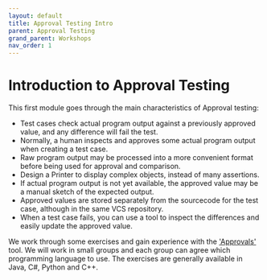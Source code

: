 ```yaml
---
layout: default
title: Approval Testing Intro
parent: Approval Testing
grand_parent: Workshops
nav_order: 1
---
```


# Introduction to Approval Testing

This first module goes through the main characteristics of Approval testing:

- Test cases check actual program output against a previously approved value, and any difference will fail the test.
- Normally, a human inspects and approves some actual program output when creating a test case.
- Raw program output may be processed into a more convenient format before being used for approval and comparison.
- Design a Printer to display complex objects, instead of many assertions.
- If actual program output is not yet available, the approved value may be a manual sketch of the expected output.
- Approved values are stored separately from the sourcecode for the test case, although in the same VCS repository.
- When a test case fails, you can use a tool to inspect the differences and easily update the approved value.

We work through some exercises and gain experience with the ['Approvals'](https://github.com/approvals) tool. We will work in small groups and each group can agree which programming language to use. The exercises are generally available in Java, C#, Python and C++.
